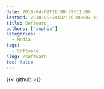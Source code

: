 ```yaml
---
date: 2018-04-02T16:00:29+11:00
lastmod: 2018-05-24T02:10:00+06:00
title: Software
authors: ["sophia"]
categories:
  - Media
tags:
  - Software
slug: /software
toc: false
---
```


{{< github >}}
